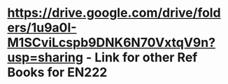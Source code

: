 # https://drive.google.com/drive/folders/1u9a0I-M1SCviLcspb9DNK6N70VxtqV9n?usp=sharing - Link for other Ref Books for EN222
